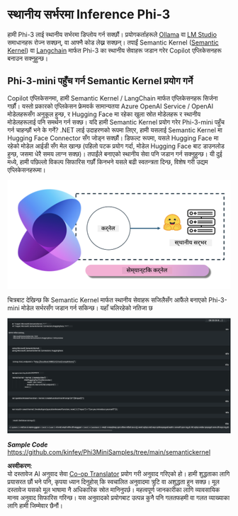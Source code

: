 <!--
CO_OP_TRANSLATOR_METADATA:
{
  "original_hash": "bcf5dd7031db0031abdb9dd0c05ba118",
  "translation_date": "2025-07-16T20:56:33+00:00",
  "source_file": "md/01.Introduction/03/Local_Server_Inference.md",
  "language_code": "ne"
}
-->
# **स्थानीय सर्भरमा Inference Phi-3**

हामी Phi-3 लाई स्थानीय सर्भरमा डिप्लोय गर्न सक्छौं। प्रयोगकर्ताहरूले [Ollama](https://ollama.com) वा [LM Studio](https://llamaedge.com) समाधानहरू रोज्न सक्छन्, वा आफ्नै कोड लेख्न सक्छन्। तपाईं Semantic Kernel ([Semantic Kernel](https://github.com/microsoft/semantic-kernel?WT.mc_id=aiml-138114-kinfeylo)) वा [Langchain](https://www.langchain.com/) मार्फत Phi-3 का स्थानीय सेवाहरू जडान गरेर Copilot एप्लिकेसनहरू बनाउन सक्नुहुन्छ।


## **Phi-3-mini पहुँच गर्न Semantic Kernel प्रयोग गर्ने**

Copilot एप्लिकेसनमा, हामी Semantic Kernel / LangChain मार्फत एप्लिकेसनहरू सिर्जना गर्छौं। यस्तो प्रकारको एप्लिकेसन फ्रेमवर्क सामान्यतया Azure OpenAI Service / OpenAI मोडेलहरूसँग अनुकूल हुन्छ, र Hugging Face मा रहेका खुला स्रोत मोडेलहरू र स्थानीय मोडेलहरूलाई पनि समर्थन गर्न सक्छ। यदि हामी Semantic Kernel प्रयोग गरेर Phi-3-mini पहुँच गर्न चाहन्छौं भने के गर्ने? .NET लाई उदाहरणको रूपमा लिएर, हामी यसलाई Semantic Kernel मा Hugging Face Connector सँग जोड्न सक्छौं। डिफल्ट रूपमा, यसले Hugging Face मा रहेको मोडेल आईडी सँग मेल खान्छ (पहिलो पटक प्रयोग गर्दा, मोडेल Hugging Face बाट डाउनलोड हुन्छ, जसमा धेरै समय लाग्न सक्छ)। तपाईंले बनाएको स्थानीय सेवा पनि जडान गर्न सक्नुहुन्छ। यी दुई मध्ये, हामी पछिल्लो विकल्प सिफारिस गर्छौं किनभने यसले बढी स्वतन्त्रता दिन्छ, विशेष गरी उद्यम एप्लिकेसनहरूमा।

![sk](../../../../../translated_images/sk.d03785c25edc6d445a2e9ae037979e544e0b0c482f43c7617b0324e717b9af62.ne.png)


चित्रबाट देखिन्छ कि Semantic Kernel मार्फत स्थानीय सेवाहरू सजिलैसँग आफैंले बनाएको Phi-3-mini मोडेल सर्भरसँग जडान गर्न सकिन्छ। यहाँ चलिरहेको नतिजा छ


![skrun](../../../../../translated_images/skrun.5aafc1e7197dca2020eefcaeaaee184d29bb0cf1c37b00fd9c79acc23a6dc8d2.ne.png)

***Sample Code*** https://github.com/kinfey/Phi3MiniSamples/tree/main/semantickernel

**अस्वीकरण**:  
यो दस्तावेज AI अनुवाद सेवा [Co-op Translator](https://github.com/Azure/co-op-translator) प्रयोग गरी अनुवाद गरिएको हो। हामी शुद्धताका लागि प्रयासरत छौं भने पनि, कृपया ध्यान दिनुहोस् कि स्वचालित अनुवादमा त्रुटि वा अशुद्धता हुन सक्छ। मूल दस्तावेज यसको मूल भाषामा नै अधिकारिक स्रोत मानिनुपर्छ। महत्वपूर्ण जानकारीका लागि व्यावसायिक मानव अनुवाद सिफारिस गरिन्छ। यस अनुवादको प्रयोगबाट उत्पन्न कुनै पनि गलतफहमी वा गलत व्याख्याका लागि हामी जिम्मेवार छैनौं।